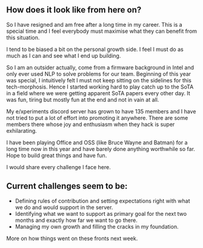 ## How does it look like from here on?

So I have resigned and am free after a long time in my career.
This is a special time and I feel everybody must maximise what they can benefit from this situation.

I tend to be biased a bit on the personal growth side.
I feel I must do as much as I can and see what I end up building.

So I am an outsider actually, come from a firmware background in Intel and only ever used NLP to solve problems for our team.
Beginning of this year was special, I intuitively felt I must not keep sitting on the sidelines for this tech-morphosis.
Hence I started working hard to play catch up to the SoTA in a field where we were getting apparent SoTA papers every other day.
It was fun, tiring but mostly fun at the end and not in vain at all.

My e/xperiments discord server  has grown to have 135 members and I have not tried to put a lot of effort into promoting it anywhere.
There are some members there whose joy and enthusiasm when they hack is super exhilarating.

I have been playing Office and OSS (like Bruce Wayne and Batman) for a long time now in this year and have barely done anything worthwhile so far.
Hope to build great things and have fun.

I would share every challenge I face here.

## Current challenges seem to be:
* Defining rules of contribution and setting expectations right with what we do and would support in the server.
* Identifying what we want to support as primary goal for the next two months and exactly how far we want to go there.
* Managing my own growth and filling the cracks in my foundation.

More on how things went on these fronts next week.